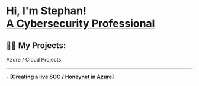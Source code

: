 <h1>Hi, I'm Stephan! <br/> <a href="https://www.linkedin.com/in/joshmadakor/">A Cybersecurity Professional</a>

<h2>👨‍💻 My Projects:</h2>
Azure / Cloud Projects:
<hr>
  -  <b> <a href= "https://github.com/Thegreatartful/Azure-Soc"> [Creating a live SOC / Honeynet in Azure] </a> </b>
 

[twitter]: https://twitter.com/joshmadakor
[youtube]: https://www.youtube.com/c/joshmadakor
[instagram]: https://www.instagram.com/joshmadakor/
[linkedin]: https://linkedin.com/in/joshmadakor

<!--
**joshmadakor1/joshmadakor1** is a ✨ _special_ ✨ repository because its `README.md` (this file) appears on your GitHub profile.

Here are some ideas to get you started:

- 🔭 I’m currently working on ...
- 🌱 I’m currently learning ...
- 👯 I’m looking to collaborate on ...
- 🤔 I’m looking for help with ...
- 💬 Ask me about ...
- 📫 How to reach me: ...
- 😄 Pronouns: ...
- ⚡ Fun fact: ...
-->
